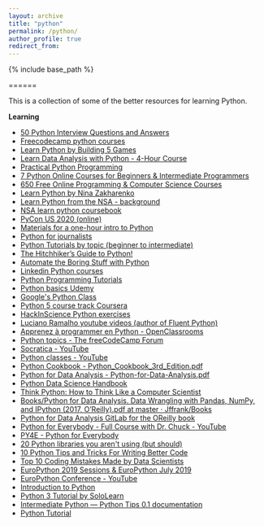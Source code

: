 ```yaml
---
layout: archive
title: "python"
permalink: /python/
author_profile: true
redirect_from:
---
```


{% include base_path %}

======

This is a collection of some of the better resources for learning Python.


**Learning**

- [50 Python Interview Questions and Answers](https://dev.to/educative/50-python-interview-questions-and-answers-nh2)
- [Freecodecamp python courses](https://www.freecodecamp.org/news/python-curriculum/)
- [Learn Python by Building 5 Games](https://www.freecodecamp.org/news/learn-python-by-building-5-games/)
- [Learn Data Analysis with Python - 4-Hour Course](https://www.freecodecamp.org/news/learn-data-analysis-with-python-course/)
- [Practical Python Programming](https://dabeaz-course.github.io/practical-python/Notes/Contents.html)
- [7 Python Online Courses for Beginners & Intermediate Programmers](https://dev.to/javinpaul/7-python-online-courses-for-beginners-and-intermediate-programmers-1h4k)
- [650 Free Online Programming & Computer Science Courses](https://www.freecodecamp.org/news/650-free-online-programming-computer-science-courses-you-can-start-this-summer/)
- [Learn Python by Nina Zakharenko](https://www.learnpython.dev/02-introduction-to-python/)
- [Learn Python from the NSA - background](https://dev.to/instantiator/learn-python-from-the-nsa-3d4o)
- [NSA learn python coursebook](https://deeb.io/wrdprs/wp-content/uploads/2020/02/comp3321_red.pdf)
- [PyCon US 2020 (online)](https://us.pycon.org/2020/online/)
- [Materials for a one-hour intro to Python](https://github.com/ireapps/teaching-guide-python-101)
- [Python for journalists](https://datajournalism.com/watch/python-for-journalists)
- [Python Tutorials by topic (beginner to intermediate)](https://www.learnpython.org/)
- [The Hitchhiker’s Guide to Python!](https://docs.python-guide.org/)
- [Automate the Boring Stuff with Python](https://automatetheboringstuff.com/)
- [Linkedin Python courses](https://www.linkedin.com/learning/search?keywords=python%20course)
- [Python Programming Tutorials](https://pythonprogramming.net/)
- [Python basics Udemy](https://www.udemy.com/python-core-and-advanced/?ranMID=39197&ranEAID=JVFxdTr9V80&ranSiteID=JVFxdTr9V80-3cVLGRfkxmcjk9GPSJIRtQ&LSNPUBID=JVFxdTr9V80)
- [Google's Python Class](https://developers.google.com/edu/python/)
- [Python 5 course track Coursera](https://www.coursera.org/specializations/python#courses)
- [HackInScience Python exercises](https://www.hackinscience.org/exercises/)
- [Luciano Ramalho youtube videos (author of Fluent Python)](https://www.youtube.com/results?search_query=luciano+ramalho)
- [Apprenez à programmer en Python - OpenClassrooms](https://openclassrooms.com/en/courses/235344-apprenez-a-programmer-en-python)
- [Python topics - The freeCodeCamp Forum](https://www.freecodecamp.org/news/search/?query=python)
- [Socratica - YouTube](https://www.youtube.com/playlist?list=PLi01XoE8jYohWFPpC17Z-wWhPOSuh8Er-)
- [Python classes - YouTube](https://www.youtube.com/watch?v=ZDa-Z5JzLYM)
- [Python Cookbook - Python_Cookbook_3rd_Edition.pdf](https://d.cxcore.net/Python/Python_Cookbook_3rd_Edition.pdf)
- [Python for Data Analysis - Python-for-Data-Analysis.pdf](http://bedford-computing.co.uk/learning/wp-content/uploads/2015/10/Python-for-Data-Analysis.pdf)
- [Python Data Science Handbook](https://jakevdp.github.io/PythonDataScienceHandbook/)
- [Think Python: How to Think Like a Computer Scientist](http://greenteapress.com/thinkpython/thinkpython.html)
- [Books/Python for Data Analysis. Data Wrangling with Pandas, NumPy, and IPython (2017, O’Reilly).pdf at master · Jffrank/Books](https://github.com/Jffrank/Books/blob/master/Python%20for%20Data%20Analysis.%20Data%20Wrangling%20with%20Pandas%2C%20NumPy%2C%20and%20IPython%20(2017%2C%20O%E2%80%99Reilly).pdf)
- [Python for Data Analysis GitLab for the OReilly book](https://resources.oreilly.com/examples/0636920023784/tree/master/pydata-book-master)
- [Python for Everybody - Full Course with Dr. Chuck - YouTube](https://www.youtube.com/watch?v=8DvywoWv6fI)
- [PY4E - Python for Everybody](https://www.py4e.com/materials.php)
- [20 Python libraries you aren't using (but should)](https://www.oreilly.com/learning/20-python-libraries-you-arent-using-but-should)
- [10 Python Tips and Tricks For Writing Better Code](https://www.youtube.com/watch?v=C-gEQdGVXbk)
- [Top 10 Coding Mistakes Made by Data Scientists](https://www.kdnuggets.com/2019/04/top-10-coding-mistakes-data-scientists.html)
- [EuroPython 2019 Sessions & EuroPython July 2019](https://ep2019.europython.eu/events/sessions/)
- [EuroPython Conference - YouTube](https://www.youtube.com/user/PythonItalia/featured)
- [Introduction to Python](https://www.jhanley.com/videolabs/Introduction-to-Python/#0)
- [Python 3 Tutorial by SoloLearn](https://www.sololearn.com/Course/Python/)
- [Intermediate Python — Python Tips 0.1 documentation](https://book.pythontips.com/en/latest/)
- [Python Tutorial](https://www.tutorialspoint.com/python)
